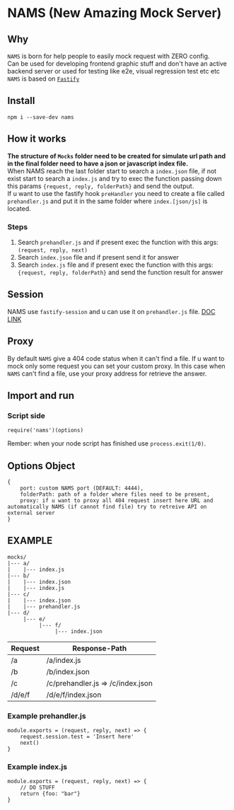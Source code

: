 # NAMS (New Amazing Mock Server)

## Why
`NAMS` is born for help people to easily mock request with ZERO config. <br> 
Can be used for developing frontend graphic stuff and don't have an active backend server or used for testing like e2e, visual regression test etc etc <br>
`NAMS` is based on [`Fastify`](https://www.fastify.io/)

## Install
```
npm i --save-dev nams
```

## How it works
**The structure of `Mocks` folder need to be created for simulate url path and in the final folder need to have a json or javascript index file.** <br>
When NAMS reach the last folder start to search a `index.json` file, if not exist start to search a `index.js` and try to exec the function passing down this params `{request, reply, folderPath}` and send the output. <br>
If u want to use the fastify hook `preHandler` you need to create a file called `prehandler.js` and put it in the same folder where `index.[json/js]` is located. <br>

### Steps
1. Search `prehandler.js` and if present exec the function with this args: `(request, reply, next)`
2. Search `index.json` file and if present send it for answer 
3. Search `index.js` file and if present exec the function with this args: `{request, reply, folderPath}` and send the function result for answer

## Session
NAMS use `fastify-session` and u can use it on `prehandler.js` file. [DOC LINK](https://github.com/SerayaEryn/fastify-session)

## Proxy
By default `NAMS` give a 404 code status when it can't find a file. If u want to mock only some request you can set your custom proxy. In this case when `NAMS` can't find a file, use your proxy address for retrieve the answer.

## Import and run
### Script side
```
require('nams')(options)
```
Rember: when your node script has finished use `process.exit(1/0)`. 

## Options Object
```
{
    port: custom NAMS port (DEFAULT: 4444),
    folderPath: path of a folder where files need to be present,
    proxy: if u want to proxy all 404 request insert here URL and automatically NAMS (if cannot find file) try to retreive API on external server
}
```

## EXAMPLE
```
mocks/
|--- a/
|    |--- index.js
|--- b/
|    |--- index.json
|    |--- index.js
|--- c/
|    |--- index.json
|    |--- prehandler.js
|--- d/
     |--- e/
          |--- f/
               |--- index.json  
```
| Request | Response-Path |
| --- | ----------- |
| /a | /a/index.js |
| /b | /b/index.json |
| /c | /c/prehandler.js => /c/index.json |
| /d/e/f | /d/e/f/index.json |

### Example prehandler.js
```
module.exports = (request, reply, next) => {
    request.session.test = 'Insert here'
    next() 
}
```

### Example index.js
```
module.exports = (request, reply, next) => {
    // DO STUFF
    return {foo: "bar"}
}
```